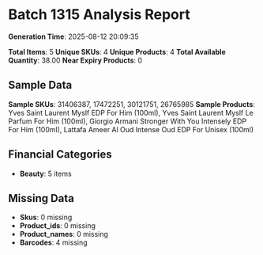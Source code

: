 # Batch 1315 Analysis Report

**Generation Time**: 2025-08-12 20:09:35

**Total Items**: 5
**Unique SKUs**: 4
**Unique Products**: 4
**Total Available Quantity**: 38.00
**Near Expiry Products**: 0

## Sample Data
**Sample SKUs**: 31406387, 17472251, 30121751, 26765985
**Sample Products**: Yves Saint Laurent Myslf EDP For Him (100ml), Yves Saint Laurent Myslf Le Parfum For Him (100ml), Giorgio Armani Stronger With You Intensely EDP For Him (100ml), Lattafa Ameer Al Oud Intense Oud EDP For Unisex (100ml)

## Financial Categories
- **Beauty**: 5 items

## Missing Data
- **Skus**: 0 missing
- **Product_ids**: 0 missing
- **Product_names**: 0 missing
- **Barcodes**: 4 missing
